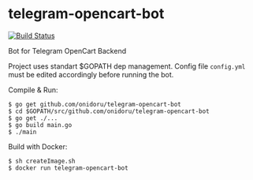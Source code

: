 # telegram-opencart-bot
[![Build Status](https://travis-ci.com/onidoru/telegram-opencart-bot.svg?branch=master)](https://travis-ci.com/onidoru/telegram-opencart-bot)

Bot for Telegram OpenCart Backend

Project uses standart $GOPATH dep management. Config file ``config.yml`` must be edited accordingly before running the bot.

Compile & Run:

  ```
  $ go get github.com/onidoru/telegram-opencart-bot
  $ cd $GOPATH/src/github.com/onidoru/telegram-opencart-bot
  $ go get ./...
  $ go build main.go
  $ ./main
  ```
  
  Build with Docker:
  ```
  $ sh createImage.sh
  $ docker run telegram-opencart-bot
  ```
  
